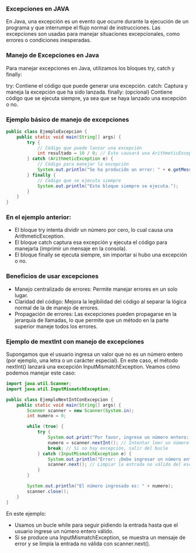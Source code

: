### Excepciones en JAVA

En Java, una excepción es un evento que ocurre durante la ejecución de un programa y que interrumpe el flujo normal de instrucciones. Las excepciones son usadas para manejar situaciones excepcionales, como errores o condiciones inesperadas.

### Manejo de Excepciones en Java
Para manejar excepciones en Java, utilizamos los bloques try, catch y finally:

try: Contiene el código que puede generar una excepción.
catch: Captura y maneja la excepción que ha sido lanzada.
finally: (opcional) Contiene código que se ejecuta siempre, ya sea que se haya lanzado una excepción o no.

### Ejemplo básico de manejo de excepciones

```java
public class EjemploExcepcion {
    public static void main(String[] args) {
        try {
            // Código que puede lanzar una excepción
            int resultado = 10 / 0; // Esto causará una ArithmeticException
        } catch (ArithmeticException e) {
            // Código para manejar la excepción
            System.out.println("Se ha producido un error: " + e.getMessage());
        } finally {
            // Código que se ejecuta siempre
            System.out.println("Este bloque siempre se ejecuta.");
        }
    }
}
```

### En el ejemplo anterior:

- El bloque try intenta dividir un número por cero, lo cual causa una ArithmeticException.
- El bloque catch captura esa excepción y ejecuta el código para manejarla (imprimir un mensaje en la consola).
- El bloque finally se ejecuta siempre, sin importar si hubo una excepción o no.

### Beneficios de usar excepciones
- Manejo centralizado de errores: Permite manejar errores en un solo lugar.
- Claridad del código: Mejora la legibilidad del código al separar la lógica normal de la de manejo de errores.
- Propagación de errores: Las excepciones pueden propagarse en la jerarquía de llamadas, lo que permite que un método en la parte superior maneje todos los errores.

### Ejemplo de mextInt con manejo de excepciones

Supongamos que el usuario ingresa un valor que no es un número entero (por ejemplo, una letra o un carácter especial). En este caso, el método nextInt() lanzará una excepción InputMismatchException. Veamos cómo podemos manejar este caso:

```java
import java.util.Scanner;
import java.util.InputMismatchException;

public class EjemploNextIntConExcepcion {
    public static void main(String[] args) {
        Scanner scanner = new Scanner(System.in);
        int numero = 0;

        while (true) {
            try {
                System.out.print("Por favor, ingrese un número entero: ");
                numero = scanner.nextInt(); // Intentar leer un número entero
                break; // Si no hay excepción, salir del bucle
            } catch (InputMismatchException e) {
                System.out.println("Error: ¡Debe ingresar un número entero!");
                scanner.next(); // Limpiar la entrada no válida del escáner
            }
        }

        System.out.println("El número ingresado es: " + numero);
        scanner.close();
    }
}

```
En este ejemplo:

- Usamos un bucle while para seguir pidiendo la entrada hasta que el usuario ingrese un número entero válido.
- Si se produce una InputMismatchException, se muestra un mensaje de error y se limpia la entrada no válida con scanner.next().
